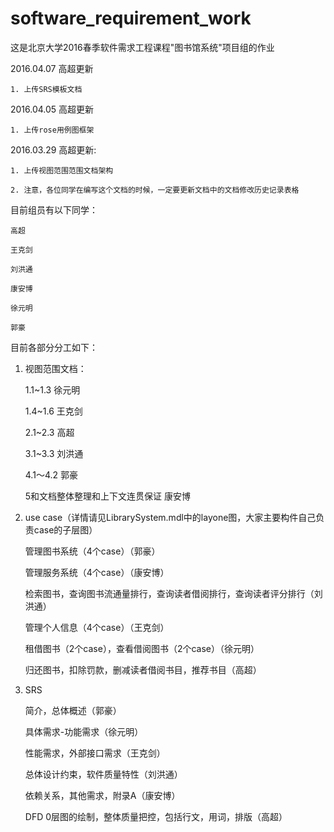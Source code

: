 # software_requirement_work
这是北京大学2016春季软件需求工程课程"图书馆系统"项目组的作业

2016.04.07 高超更新

	1. 上传SRS模板文档

2016.04.05 高超更新

	1. 上传rose用例图框架

2016.03.29 高超更新:

	1. 上传视图范围范围文档架构
	
	2. 注意，各位同学在编写这个文档的时候，一定要更新文档中的文档修改历史记录表格

目前组员有以下同学：

	高超

	王克剑

	刘洪通

	康安博

	徐元明

	郭豪
目前各部分分工如下：

1. 视图范围文档：

	1.1~1.3 徐元明
	
 	1.4~1.6 王克剑
 	
 	2.1~2.3 高超
 	
 	3.1~3.3 刘洪通
 	
 	4.1～4.2 郭豪
 	
 	5和文档整体整理和上下文连贯保证 康安博
 	
2. use case（详情请见LibrarySystem.mdl中的layone图，大家主要构件自己负责case的子层图）

	管理图书系统（4个case）（郭豪）
	
	管理服务系统（4个case）（康安博）
	
	检索图书，查询图书流通量排行，查询读者借阅排行，查询读者评分排行（刘洪通）
	
	管理个人信息（4个case）（王克剑）
	
	租借图书（2个case），查看借阅图书（2个case）（徐元明）
	
	归还图书，扣除罚款，删减读者借阅书目，推荐书目（高超）
	
3. SRS

	简介，总体概述（郭豪）
	
	具体需求-功能需求（徐元明）
	
	性能需求，外部接口需求（王克剑）
	
	总体设计约束，软件质量特性（刘洪通）
	
	依赖关系，其他需求，附录A（康安博）
	
	DFD 0层图的绘制，整体质量把控，包括行文，用词，排版（高超）
